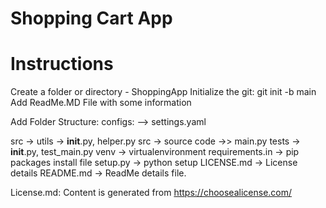 # Shopping Cart App

# Instructions

Create a folder or directory - ShoppingApp
Initialize the git: git init -b main
Add ReadMe.MD File  with some information

Add Folder Structure:
configs: --> settings.yaml

src -> utils -> __init__.py, helper.py
src -> source code ->> main.py
tests -> __init__.py, test_main.py
venv -> virtualenvironment
requirements.in -> pip packages install file
setup.py -> python setup
LICENSE.md -> License details
README.md -> ReadMe details file.

License.md: Content is generated from https://choosealicense.com/
